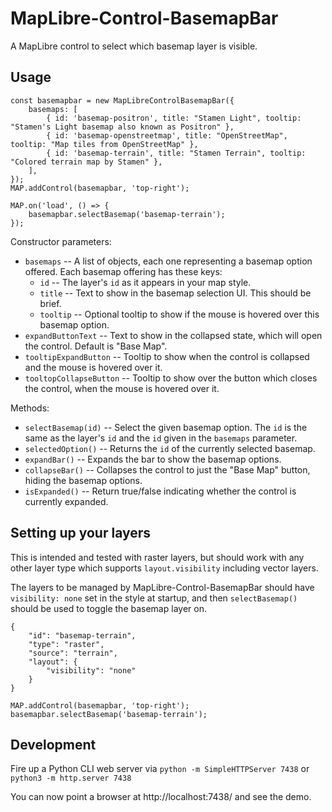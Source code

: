 # MapLibre-Control-BasemapBar

A MapLibre control to select which basemap layer is visible.


## Usage

```
const basemapbar = new MapLibreControlBasemapBar({
    basemaps: [
        { id: 'basemap-positron', title: "Stamen Light", tooltip: "Stamen's Light basemap also known as Positron" },
        { id: 'basemap-openstreetmap', title: "OpenStreetMap", tooltip: "Map tiles from OpenStreetMap" },
        { id: 'basemap-terrain', title: "Stamen Terrain", tooltip: "Colored terrain map by Stamen" },
    ],
});
MAP.addControl(basemapbar, 'top-right');

MAP.on('load', () => {
    basemapbar.selectBasemap('basemap-terrain');
});
```

Constructor parameters:

* `basemaps` -- A list of objects, each one representing a basemap option offered. Each basemap offering has these keys:
  * `id` -- The layer's `id` as it appears in your map style.
  * `title` -- Text to show in the basemap selection UI. This should be brief.
  * `tooltip` -- Optional tooltip to show if the mouse is hovered over this basemap option.
* `expandButtonText` -- Text to show in the collapsed state, which will open the control. Default is "Base Map".
* `tooltipExpandButton` -- Tooltip to show when the control is collapsed and the mouse is hovered over it.
* `tooltopCollapseButton` -- Tooltip to show over the button which closes the control, when the mouse is hovered over it.


Methods:

* `selectBasemap(id)` -- Select the given basemap option. The `id` is the same as the layer's `id` and the `id` given in the `basemaps` parameter.
* `selectedOption()` -- Returns the `id` of the currently selected basemap.
* `expandBar()` -- Expands the bar to show the basemap options.
* `collapseBar()` -- Collapses the control to just the "Base Map" button, hiding the basemap options.
* `isExpanded()` -- Return true/false indicating whether the control is currently expanded.



## Setting up your layers

This is intended and tested with raster layers, but should work with any other layer type which supports `layout.visibility` including vector layers.

The layers to be managed by MapLibre-Control-BasemapBar should have `visibility: none` set in the style at startup, and then `selectBasemap()` should be used to toggle the basemap layer on.

```
{
    "id": "basemap-terrain",
    "type": "raster",
    "source": "terrain",
    "layout": {
        "visibility": "none"
    }
}
```

```
MAP.addControl(basemapbar, 'top-right');
basemapbar.selectBasemap('basemap-terrain');
```


## Development

Fire up a Python CLI web server via `python -m SimpleHTTPServer 7438` or `python3 -m http.server 7438`

You can now point a browser at http://localhost:7438/ and see the demo.
